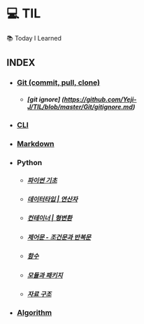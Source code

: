 # :computer: TIL 
:books: Today I Learned

## INDEX

- ### [Git (commit, pull, clone)](https://github.com/Yeji-J/TIL/blob/master/Git/Git.md)
    - ##### [git ignore] (https://github.com/Yeji-J/TIL/blob/master/Git/gitignore.md)
- ### [CLI](https://github.com/Yeji-J/TIL/blob/master/CLI/CLI.md)
- ### [Markdown](https://github.com/Yeji-J/TIL/blob/master/Markdown/Markdown.md)
- ### Python
    - ##### [파이썬 기초](https://github.com/Yeji-J/TIL/blob/master/Python/python.md)
    - ##### [데이터타입 | 연산자](https://github.com/Yeji-J/TIL/blob/master/Python/Datatype_Operator.md)
    - ##### [컨테이너 | 형변환](https://github.com/Yeji-J/TIL/blob/master/Python/container_typecasting.md)
    - ##### [제어문 - 조건문과 반복문](https://github.com/Yeji-J/TIL/blob/master/Python/control_statement.md)
    - ##### [함수](https://github.com/Yeji-J/TIL/blob/master/Python/function.md)
    - ##### [모듈과 패키지](https://github.com/Yeji-J/TIL/blob/master/Python/module_package.md)
    - ##### [자료 구조](https://github.com/Yeji-J/TIL/blob/master/Python/data_structure.md)
- ### [Algorithm](https://github.com/Yeji-J/TIL/tree/master/Algorithm)
